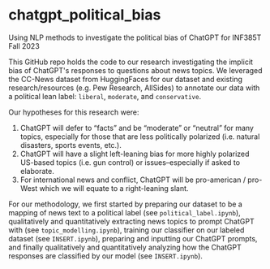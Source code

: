 # chatgpt_political_bias
Using NLP methods to investigate the political bias of ChatGPT for INF385T Fall 2023

This GitHub repo holds the code to our research investigating the implicit bias of ChatGPT's responses to questions about news topics. We leveraged the CC-News dataset from HuggingFaces for our dataset and existing research/resources (e.g. Pew Research, AllSides) to annotate our data with a political lean label: ```liberal```, ```moderate```, and ```conservative```. 

Our hypotheses for this research were:
1. ChatGPT will defer to “facts” and be “moderate” or “neutral” for many topics, especially for those that are less politically polarized (i.e. natural disasters, sports events, etc.).
2. ChatGPT will have a slight left-leaning bias for more highly polarized US-based topics (i.e. gun control) or issues–especially if asked to elaborate.
3. For international news and conflict, ChatGPT will be pro-american / pro-West which we will equate to a right-leaning slant. 

For our methodology, we first started by preparing our dataset to be a mapping of news text to a political label (see ```political_label.ipynb```), qualitatively and quantitatively extracting news topics to prompt ChatGPT with (see ```topic_modelling.ipynb```), training our classifier on our labeled dataset (see ```INSERT.ipynb```), preparing and inputting our ChatGPT prompts, and finally qualitatively and quantitatively analyzing how the ChatGPT responses are classified by our model (see ```INSERT.ipynb```). 
 
